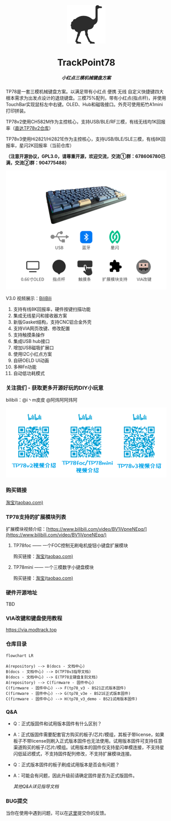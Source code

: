 <p align="center"><img src="resources/logo.png" alt="MarkText" width="120" height="120"></p>

<h1 align="center">TrackPoint78 </h1>

<h5 align="center">小红点三模机械键盘方案</h5>

TP78是一套三模机械键盘方案。以满足带有小红点 便携 无线 自定义快捷键四大根本需求为出发点设计的退烧键盘。三模75%配列，带有小红点(指点杆)，并使用TouchBar实现鼠标左中右键。OLED、Hub和磁吸接口。外壳可使用拓竹A1mini打印拼装。

TP78v2使用CH582M作为主控核心，支持USB/BLE/RF三模，有线无线均1K回报率（[直达TP78v2仓库](https://github.com/ChnMasterOG/tp78_v2)）

TP78v3使用Hi2821/Hi2821E作为主控核心，支持USB/BLE/SLE三模，有线8K回报率，星闪2K回报率（当前仓库）

**（注意开源协议，GPL3.0，请尊重开源，欢迎交流，交流①群：678606780已满，交流②群：904775488）**

![TP78V3](resources/TP78V3.png)

V3.0 视频展示：[BiliBili](https://www.bilibili.com/video/BV17P7DzeEUf/)

1. 支持有线8K回报率，硬件按键扫描功能
2. 集成无线星闪和接收器方案
3. 新版Gasket结构，支持CNC铝合金外壳
4. 支持VIA网页改键、修改配置
5. 支持触摸条操作
6. 集成USB hub接口
7. 增加USB磁吸扩展口
8. 使用I2C小红点方案
9. 自研OELD UI动画
10. 多种Fn功能
11. 自动低功耗模式

### 关注我们 - 获取更多开源好玩的DIY小玩意

bilibili：@i丶m皮皮 @阿炜阿阿炜阿

![VIDEO_QR_CODE](resources/video_introduction.png)

### 购买链接

[淘宝(taobao.com)](https://item.taobao.com/item.htm?id=931696327490)

### TP78支持的扩展模块列表

扩展模块视频介绍：[https://www.bilibili.com/video/BV1jVpneNEpq/](https://www.bilibili.com/video/BV1jVpneNEpq/)

1. TP78foc —— 一个FOC控制无刷电机旋钮小键盘扩展模块
   
   购买链接：[淘宝(taobao.com)](https://item.taobao.com/item.htm?ft=t&id=828180761483)

2. TP78mini —— 一个三模数字小键盘模块
   
   购买链接：[淘宝(taobao.com)](https://item.taobao.com/item.htm?ft=t&id=832953135960)

### 硬件开源地址

TBD

### VIA改键和键盘使用教程

https://via.modtrack.top

### 仓库目录

```mermaid
flowchart LR

A(repository) --> B(docs - 文档中心)
B(docs - 文档中心) --> D(TP78v3指导文档)
B(docs - 文档中心) --> E(TP78主键盘复刻文档)
A(repository) --> C(firmware - 固件中心)
C(firmware - 固件中心) --> F(tp78_v3 - BS21正式版本固件)
C(firmware - 固件中心) --> G(tp78_v3e - BS21E正式版本固件)
C(firmware - 固件中心) --> H(tp78_v3_demo - BS21试用版本固件)
```

### Q&A

- Q：正式版固件和试用版本固件有什么区别？

- A：正式版固件需要配套官方购买的板子/芯片/模组，其板子带license，如果板子不带license则刷入正式版本固件也无法使用。试用版本固件可支持任意渠道购买的板子/芯片/模组。试用版本的固件仅支持星闪单模连接，不支持星闪低延迟模式，不支持固件配列修改，不支持扩展模块连接。

- Q：正式版本固件的板子刷成试用版本是否会有问题？

- A：可能会有问题，因此升级前请确定固件是否为正式版固件。
  
  *其他Q&A详见指导文档*

### BUG提交

当你在使用中遇到问题，可以在[这里](https://github.com/ChnMasterOG/tp78_v3_open/issues)提交你的反馈。
